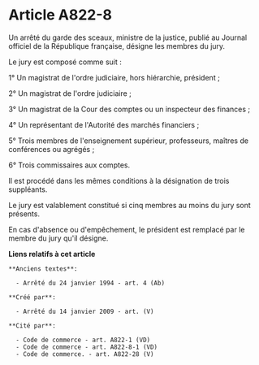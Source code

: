 # Article A822-8

Un arrêté du garde des sceaux, ministre de la justice, publié au Journal officiel de la République française, désigne les
membres du jury.

Le jury est composé comme suit :

1° Un magistrat de l'ordre judiciaire, hors hiérarchie, président ;

2° Un magistrat de l'ordre judiciaire ;

3° Un magistrat de la Cour des comptes ou un inspecteur des finances ;

4° Un représentant de l'Autorité des marchés financiers ;

5° Trois membres de l'enseignement supérieur, professeurs, maîtres de conférences ou agrégés ;

6° Trois commissaires aux comptes.

Il est procédé dans les mêmes conditions à la désignation de trois suppléants.

Le jury est valablement constitué si cinq membres au moins du jury sont présents.

En cas d'absence ou d'empêchement, le président est remplacé par le membre du jury qu'il désigne.

**Liens relatifs à cet article**

	**Anciens textes**:

	  - Arrêté du 24 janvier 1994 - art. 4 (Ab)

	**Créé par**:

	  - Arrêté du 14 janvier 2009 - art. (V)

	**Cité par**:

	  - Code de commerce - art. A822-1 (VD)
	  - Code de commerce - art. A822-8-1 (VD)
	  - Code de commerce. - art. A822-28 (V)
